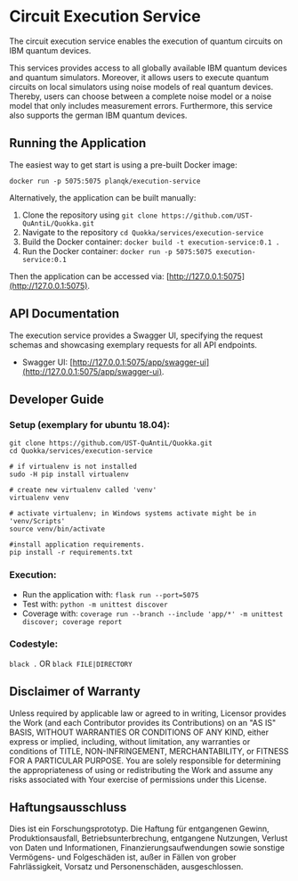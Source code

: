 # Circuit Execution Service

The circuit execution service enables the execution of quantum circuits on IBM quantum devices.

This services provides access to all globally available IBM quantum devices and quantum simulators. 
Moreover, it allows users to execute quantum circuits on local simulators using noise models of real quantum devices.
Thereby, users can choose between a complete noise model or a noise model that only includes measurement errors.
Furthermore, this service also supports the german IBM quantum devices.


## Running the Application
The easiest way to get start is using a pre-built Docker image:

``docker run -p 5075:5075 planqk/execution-service``

Alternatively, the application can be built manually:
1. Clone the repository using ``git clone https://github.com/UST-QuAntiL/Quokka.git``
2. Navigate to the repository  ``cd Quokka/services/execution-service``
3. Build the Docker container: ``docker build -t execution-service:0.1 .``
4. Run the Docker container: ``docker run -p 5075:5075 execution-service:0.1``

Then the application can be accessed via: [http://127.0.0.1:5075](http://127.0.0.1:5075).

## API Documentation

The execution service provides a Swagger UI, specifying the request schemas and showcasing exemplary requests for all API endpoints.
 * Swagger UI: [http://127.0.0.1:5075/app/swagger-ui](http://127.0.0.1:5075/app/swagger-ui).



## Developer Guide

### Setup (exemplary for ubuntu 18.04): 
```shell
git clone https://github.com/UST-QuAntiL/Quokka.git
cd Quokka/services/execution-service

# if virtualenv is not installed
sudo -H pip install virtualenv

# create new virtualenv called 'venv'
virtualenv venv

# activate virtualenv; in Windows systems activate might be in 'venv/Scripts'
source venv/bin/activate

#install application requirements.
pip install -r requirements.txt
```

### Execution:
* Run the application with: ``flask run --port=5075``
* Test with: ``python -m unittest discover``
* Coverage with: ``coverage run --branch --include 'app/*' -m unittest discover; coverage report``

### Codestyle: 
``black .`` OR ``black FILE|DIRECTORY``

## Disclaimer of Warranty
Unless required by applicable law or agreed to in writing, Licensor provides the Work (and each Contributor provides its Contributions) on an "AS IS" BASIS, WITHOUT WARRANTIES OR CONDITIONS OF ANY KIND, either express or implied, including, without limitation, any warranties or conditions of TITLE, NON-INFRINGEMENT, MERCHANTABILITY, or FITNESS FOR A PARTICULAR PURPOSE. You are solely responsible for determining the appropriateness of using or redistributing the Work and assume any risks associated with Your exercise of permissions under this License.

## Haftungsausschluss
Dies ist ein Forschungsprototyp. Die Haftung für entgangenen Gewinn, Produktionsausfall, Betriebsunterbrechung, entgangene Nutzungen, Verlust von Daten und Informationen, Finanzierungsaufwendungen sowie sonstige Vermögens- und Folgeschäden ist, außer in Fällen von grober Fahrlässigkeit, Vorsatz und Personenschäden, ausgeschlossen.